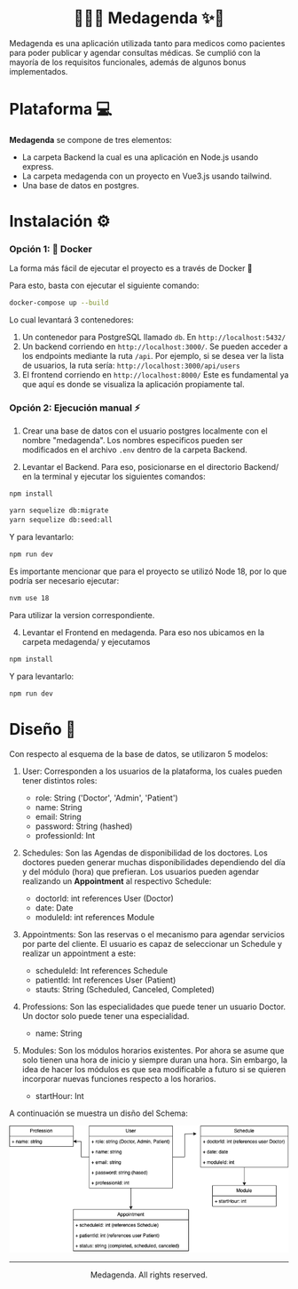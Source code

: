 <div align="center"><h1> 👨‍⚕️✨ Medagenda ✨📆 </h1></div>

Medagenda es una aplicación utilizada tanto para medicos como pacientes para poder publicar y agendar consultas médicas. Se cumplió con la mayoría de los requisitos funcionales, además de algunos bonus implementados.

# Plataforma 💻

**Medagenda** se compone de tres elementos: 

* La carpeta Backend la cual es una aplicación en Node.js usando express.
* La carpeta medagenda con un proyecto en Vue3.js usando tailwind.
* Una base de datos en postgres.

# Instalación ⚙️

### Opción 1: 🐳 Docker
La forma más fácil de ejecutar el proyecto es a través de Docker 🐳

Para esto, basta con ejecutar el siguiente comando:

```sh
docker-compose up --build
```

Lo cual levantará 3 contenedores:
1. Un contenedor para PostgreSQL llamado `db`. En ```http://localhost:5432/```
2. Un backend corriendo en ```http://localhost:3000/```. Se pueden acceder a los endpoints mediante la ruta ```/api```. Por ejemplo, si se desea ver la lista de usuarios, la ruta sería: ```http://localhost:3000/api/users```
3. El frontend corriendo en ```http://localhost:8000/``` Este es fundamental ya que aquí es donde se visualiza la aplicación propiamente tal.

### Opción 2: Ejecución manual ⚡️

1. Crear una base de datos con el usuario postgres localmente con el nombre "medagenda". Los nombres especificos pueden ser modificados en el archivo ```.env``` dentro de la carpeta Backend.

2. Levantar el Backend. Para eso, posicionarse en el directorio Backend/ en la terminal y ejecutar los siguientes comandos:
```sh
npm install
```
```sh
yarn sequelize db:migrate
yarn sequelize db:seed:all
```
Y para levantarlo:
```sh
npm run dev
```
Es importante mencionar que para el proyecto se utilizó Node 18, por lo que podría ser necesario ejecutar:
```sh
nvm use 18
```
Para utilizar la version correspondiente.

4. Levantar el Frontend en medagenda. Para eso nos ubicamos en la carpeta medagenda/ y ejecutamos
```sh
npm install
```
Y para levantarlo:
```sh
npm run dev
```
# Diseño 📖️

Con respecto al esquema de la base de datos, se utilizaron 5 modelos:

1. User: Corresponden a los usuarios de la plataforma, los cuales pueden tener distintos roles:
    - role: String ('Doctor', 'Admin', 'Patient')
    - name: String
    - email: String
    - password: String (hashed)
    - professionId: Int

2. Schedules: Son las Agendas de disponibilidad de los doctores. Los doctores pueden generar muchas disponibilidades dependiendo del día y del módulo (hora) que prefieran. Los usuarios pueden agendar realizando un **Appointment** al respectivo Schedule:
    - doctorId: int references User (Doctor)
    - date: Date
    - moduleId: int references Module

3. Appointments: Son las reservas o el mecanismo para agendar servicios por parte del cliente. El usuario es capaz de seleccionar un Schedule y realizar un appointment a este:

    - scheduleId: Int references Schedule
    - patientId: Int references User (Patient)
    - stauts: String (Scheduled, Canceled, Completed)

4. Professions: Son las especialidades que puede tener un usuario Doctor. Un doctor solo puede tener una especialidad.

    - name: String 

4. Modules: Son los módulos horarios existentes. Por ahora se asume que solo tienen una hora de inicio y siempre duran una hora. Sin embargo, la idea de hacer los módulos es que sea modificable a futuro si se quieren incorporar nuevas funciones respecto a los horarios.

    - startHour: Int

A continuación se muestra un disño del Schema:

<div align="center"><img src="db/schema-db.png"></div>

<hr>


<div align = "center"> Medagenda. All rights reserved.</div>
